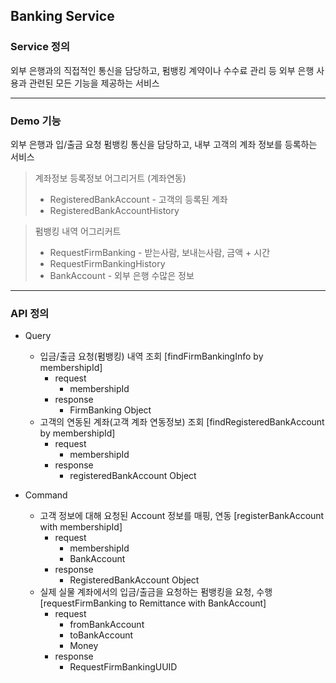 ## Banking Service
### Service 정의
외부 은행과의 직접적인 통신을 담당하고, 
펌뱅킹 계약이나 수수료 관리 등 외부 은행 사용과 관련된
모든 기능을 제공하는 서비스

---
### Demo 기능
외부 은행과 입/출금 요청 펌뱅킹 통신을 담당하고, 내부 고객의 계좌 정보를 등록하는 서비스
> 계좌정보 등록정보 어그리거트 (계좌연동)
> * RegisteredBankAccount - 고객의 등록된 계좌
> * RegisteredBankAccountHistory

> 펌뱅킹 내역 어그리커트
> * RequestFirmBanking - 받는사람, 보내는사람, 금액 + 시간
> * RequestFirmBankingHistory
> * BankAccount - 외부 은행 수많은 정보

---
### API 정의
* Query
    * 입금/출금 요청(펌뱅킹) 내역 조회 [findFirmBankingInfo by membershipId]
      * request
        * membershipId
      * response
        * FirmBanking Object
    * 고객의 연동된 계좌(고객 계좌 연동정보) 조회 [findRegisteredBankAccount by membershipId]
      * request
        * membershipId
      * response
        * registeredBankAccount Object

* Command
    * 고객 정보에 대해 요청된 Account 정보를 매핑, 연동 [registerBankAccount with membershipId]
        * request
            * membershipId
            * BankAccount
        * response
            * RegisteredBankAccount Object
    * 실제 실물 계좌에서의 입금/출금을 요청하는 펌뱅킹을 요청, 수행 [requestFirmBanking to Remittance with BankAccount]
        * request
            * fromBankAccount
            * toBankAccount
            * Money
        * response
            * RequestFirmBankingUUID